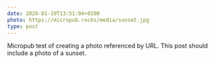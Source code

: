 ```yaml
---
date: 2020-01-10T13:51:04+0200
photo: https://micropub.rocks/media/sunset.jpg
type: post
---
```

Micropub test of creating a photo referenced by URL. This post should include a photo of a sunset.
